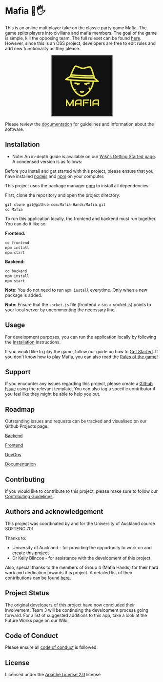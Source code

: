 # Mafia 💎🖐

This is an online multiplayer take on the classic party game Mafia. The game splits players into civilians and mafia members. The goal of the game is simple, kill the opposing team. The full ruleset can be found [here](https://github.com/Mafia-Hands/Mafia/wiki/Game-Rules).
However, since this is an OSS project, developers are free to edit rules and add new functionality as they please.

<p align="center">
  <img src="https://raw.githubusercontent.com/Mafia-Hands/Mafia/main/frontend/public/logo192.png" height=200; width=200>
</p>

Please review the [documentation](https://github.com/Mafia-Hands/Mafia/wiki) for guidelines and information about the software.

## Installation

-   Note: An in-depth guide is available on our [Wiki's Getting Started page](https://github.com/Mafia-Hands/Mafia/wiki/Getting-Started). A condensed version is as follows:

Before you install and get started with this project, please ensure that you have installed [nodejs](https://nodejs.org/en/) and [npm](https://www.npmjs.com/) on your computer.

This project uses the package manager [npm](https://www.npmjs.com/get-npm) to install all dependencies.

First, clone the repository and open the project directory:

```
git clone git@github.com:Mafia-Hands/Mafia.git
cd Mafia
```

To run this application locally, the frontend and backend must run together. You can do it like so:

**Frontend:**

```
cd frontend
npm install
npm start
```

**Backend:**

```
cd backend
npm install
npm start
```

**Note:** You do not need to run `npm install` everytime. Only when a new package is added.

**Note:** Ensure that the `socket.js` file (frontend > src > socket.js) points to your local server by uncommenting the necessary line.

## Usage

For development purposes, you can run the application locally by following the [Installation](https://github.com/Mafia-Hands/Mafia#installation) Instructions.

If you would like to play the game, follow our guide on how to [Get Started](). If you don't know how to play Mafia, you can also read the [Rules of the game](https://github.com/Mafia-Hands/Mafia/wiki/Game-Rules)!

## Support

If you encounter any issues regarding this project, please create a [Github Issue](https://github.com/Mafia-Hands/Mafia/issues) using the relevant template. You can also tag a specific contributor if you feel like they might be able to help you out.

## Roadmap

Outstanding issues and requests can be tracked and visualised on our Github Projects page.

[Backend](https://github.com/Mafia-Hands/Mafia/projects/2)

[Frontend](https://github.com/Mafia-Hands/Mafia/projects/1)

[DevOps](https://github.com/Mafia-Hands/Mafia/projects/4)

[Documentation](https://github.com/Mafia-Hands/Mafia/projects/3)

## Contributing

If you would like to contribute to this project, please make sure to follow our [Contributing Guidelines](https://github.com/Mafia-Hands/Mafia/wiki/Contributing-Guidelines).

## Authors and acknowledgement

This project was coordinated by and for the University of Auckland course SOFTENG 701.

Thanks to:

-   University of Auckland - for providing the opportunity to work on and create this project
-   Dr Kelly Blincoe - for assistance with the development of this project

Also, special thanks to the members of Group 4 (Mafia Hands) for their hard work and dedication towards this project. A detailed list of their contributions can be found [here.](https://github.com/Mafia-Hands/Mafia/wiki/Contributions)

## Project Status

The original developers of this project have now concluded their involvement. Team 3 will be continuing the development process going forward.
For a list of suggested additions to this app, take a look at the Future Works page on our Wiki.

## Code of Conduct

Please ensure all [code of conduct](https://github.com/Mafia-Hands/Mafia/wiki/Code-of-Conduct) is followed.

## License

Licensed under the [Apache License 2.0](LICENSE.md) license
